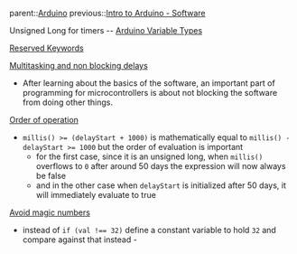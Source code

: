 parent::[Arduino](Arduino.md)
previous::[Intro to Arduino - Software](Intro%20to%20Arduino%20-%20Software.md)


Unsigned Long for timers -- [Arduino Variable Types](Arduino%20Variable%20Types.md)

[Reserved Keywords](Reserved%20Keywords.md)

[Multitasking and non blocking delays](Multitasking%20and%20non%20blocking%20delays.md)
- After learning about the basics of the software, an important part of programming for microcontrollers is about not blocking the software from doing other things.

[Order of operation](Order%20of%20operation.md)
- `millis() >= (delayStart + 1000)` is mathematically equal to `millis() - delayStart >= 1000` but the order of evaluation is important
	- for the first case, since it is an unsigned long, when `millis()` overflows to `0` after around 50 days the expression will now always be false
	- and in the other case when `delayStart` is initialized after 50 days, it will immediately evaluate to true

[Avoid magic numbers](Avoid%20magic%20numbers.md)
- instead of `if (val !== 32)` define a constant variable to hold `32` and compare against that instead - 